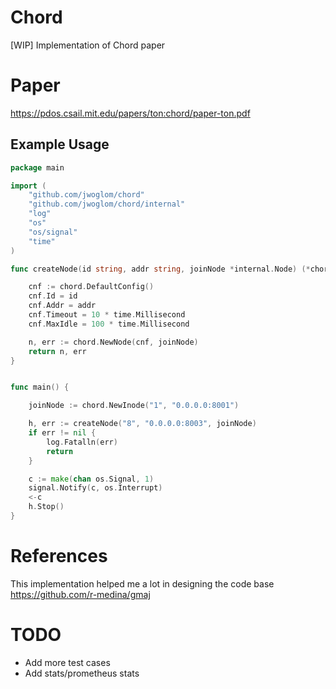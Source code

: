 # Chord
[WIP]
Implementation of Chord paper

# Paper
https://pdos.csail.mit.edu/papers/ton:chord/paper-ton.pdf

## Example Usage

```go
package main

import (
	"github.com/jwoglom/chord"
	"github.com/jwoglom/chord/internal"
	"log"
	"os"
	"os/signal"
	"time"
)

func createNode(id string, addr string, joinNode *internal.Node) (*chord.Node, error) {

	cnf := chord.DefaultConfig()
	cnf.Id = id
	cnf.Addr = addr
	cnf.Timeout = 10 * time.Millisecond
	cnf.MaxIdle = 100 * time.Millisecond

	n, err := chord.NewNode(cnf, joinNode)
	return n, err
}


func main() {

	joinNode := chord.NewInode("1", "0.0.0.0:8001")

	h, err := createNode("8", "0.0.0.0:8003", joinNode)
	if err != nil {
		log.Fatalln(err)
		return
	}

	c := make(chan os.Signal, 1)
	signal.Notify(c, os.Interrupt)
	<-c
	h.Stop()
}
```


# References
This implementation helped me a lot in designing the code base
https://github.com/r-medina/gmaj

# TODO
- Add more test cases
- Add stats/prometheus stats